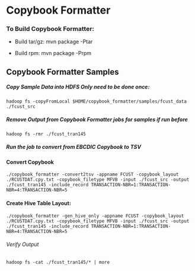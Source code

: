 # Copybook Formatter

### To Build Copybook Formatter:
* Build tar/gz:
	mvn package -Ptar

* Build rpm:
	mvn package -Prpm


## Copybook Formatter Samples
##### Copy Sample Data into HDFS Only need to be done once:
	hadoop fs -copyFromLocal $HOME/copybook_formatter/samples/fcust_data ./fcust_src
	

##### Remove Output from Copybook Formatter jobs for samples if run before
	hadoop fs -rmr ./fcust_tran145

##### Run the job to convert from EBCDIC Copybook to TSV
#### Convert Copybook

	./copybook_formatter -convert2tsv -appname FCUST -copybook_layout ./RCUSTDAT.cpy.txt -copybook_filetype MFVB -input ./fcust_src -output ./fcust_tran145 -include_record TRANSACTION-NBR=1:TRANSACTION-NBR=4:TRANSACTION-NBR=5


#### Create Hive Table Layout:

	./copybook_formatter -gen_hive_only -appname FCUST -copybook_layout ./RCUSTDAT.cpy.txt -copybook_filetype MFVB -input ./fcust_src -output ./fcust_tran145 -include_record TRANSACTION-NBR=1:TRANSACTION-NBR=4:TRANSACTION-NBR=5


###### Verify Output
	hadoop fs -cat ./fcust_tran145/* | more
	
